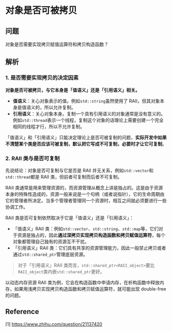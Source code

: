 # 对象是否可被拷贝

## 问题

对象是否需要实现拷贝赋值运算符和拷贝构造函数？

## 解析

### 1. 是否需要实现拷贝的决定因素

**对象是否可被拷贝，与它本身是「值语义」还是「引用语义」相关。**

* **值语义**：关心对象表示的值。例如`std::string`虽然使用了 RAII，但其对象本身是值语义的，所以允许复制。
* **引用语义**：关心对象本身。复制一个具有引用语义的对象通常是没有意义的。例如`std::thread`表示一个线程，复制这个对象的话理论上需要创建一个完全相同的线程才行，所以不允许复制。

「值语义」和「引用语义」只能决定理论上是否可被复制的问题，**实际开发中如果不清楚某个类是否应该可被复制，默认把它写成不可复制，必要时才让它可复制**。

### 2. RAII 类与是否可复制

先说结论：对象是否可复制与它是否是 RAII 并无关系，例如`std::vector`和`std::thread`都是 RAII 类，但前者可复制而后者不可复制。

RAII 类通常是用来管理资源的，而资源管理从概念上讲是独占的。这是由于资源本身的特殊性造成的，资源一般来说是一个句柄（或者说指针），它的生命周期由它的管理者所决定。当多个管理者管理同一个资源时，相互之间就必须要进行一些协调工作。

RAII 类是否可复制依然取决于它是「值语义」还是「引用语义」：

* 「值语义」RAII 类：例如`std::vector`、`std::string`、`std::map`等，它们对于资源是独占的，因此**通过深拷贝实现拷贝构造函数和拷贝赋值运算符**，每个对象都管理自己独有的资源互不干扰。
* 「引用语义」RAII 类：它们具有共享的资源管理能力，因此一般禁止拷贝或者通过`std::shared_ptr`管理底层资源。

> 对于「引用语义」RAII 类而言，`std::shared_ptr<RAII_object>`要比`RAII_object`类内嵌`std::shared_ptr`更好。

以动态内存资源 RAII 类为例，它会在构造函数中申请内存，在析构函数中释放内存，如果用浅拷贝实现拷贝构造函数和拷贝赋值运算符，就可能出现 double-free 的问题。

## Reference

[1] <https://www.zhihu.com/question/21137420>
